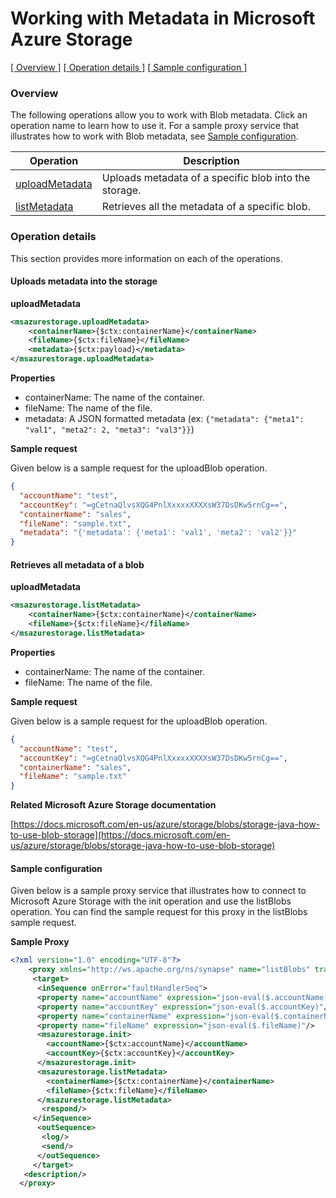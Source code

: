 # Working with Metadata in Microsoft Azure Storage

[[  Overview ]](#overview)  [[ Operation details ]](#operation-details)  [[  Sample configuration  ]](#sample-configuration)

### Overview 

The following operations allow you to work with Blob metadata. Click an operation name to learn how to use it.
For a sample proxy service that illustrates how to work with Blob metadata, see [Sample configuration](#sample-configuration).

| Operation        | Description |
| ------------- |-------------|
| [uploadMetadata](#uploads-metadata-into-the-storage)    | Uploads metadata of a specific blob into the storage. |
| [listMetadata](#retrieves-all-metadata-of-a-blob)    | Retrieves all the metadata of a specific blob. |

### Operation details

This section provides more information on each of the operations.

#### Uploads metadata into the storage

**uploadMetadata**
```xml
<msazurestorage.uploadMetadata>
    <containerName>{$ctx:containerName}</containerName>
    <fileName>{$ctx:fileName}</fileName>
    <metadata>{$ctx:payload}</metadata>
</msazurestorage.uploadMetadata>
```

**Properties**
* containerName: The name of the container.
* fileName: The name of the file.
* metadata: A JSON formatted metadata (ex: `{"metadata": {"meta1": "val1", "meta2": 2, "meta3": "val3"}}`)

**Sample request**

Given below is a sample request for the uploadBlob operation.

```json
{
  "accountName": "test",
  "accountKey": "=gCetnaQlvsXQG4PnlXxxxxXXXXsW37DsDKw5rnCg==",
  "containerName": "sales",
  "fileName": "sample.txt",
  "metadata": "{'metadata': {'meta1': 'val1', 'meta2': 'val2'}}"
}
```

#### Retrieves all metadata of a blob

**uploadMetadata**
```xml
<msazurestorage.listMetadata>
    <containerName>{$ctx:containerName}</containerName>
    <fileName>{$ctx:fileName}</fileName>
</msazurestorage.listMetadata>
```

**Properties**
* containerName: The name of the container.
* fileName: The name of the file.

**Sample request**

Given below is a sample request for the uploadBlob operation.

```json
{
  "accountName": "test",
  "accountKey": "=gCetnaQlvsXQG4PnlXxxxxXXXXsW37DsDKw5rnCg==",
  "containerName": "sales",
  "fileName": "sample.txt"
}
```

**Related Microsoft Azure Storage documentation**

[https://docs.microsoft.com/en-us/azure/storage/blobs/storage-java-how-to-use-blob-storage](https://docs.microsoft.com/en-us/azure/storage/blobs/storage-java-how-to-use-blob-storage)


#### Sample configuration

Given below is a sample proxy service that illustrates how to connect to Microsoft Azure Storage with the init operation and use the listBlobs operation. You can find the sample request for this proxy in the listBlobs sample request.

**Sample Proxy**
```xml
<?xml version="1.0" encoding="UTF-8"?>
    <proxy xmlns="http://ws.apache.org/ns/synapse" name="listBlobs" transports="https,http" statistics="disable" trace="disable" startOnLoad="true">
     <target>
      <inSequence onError="faultHandlerSeq">
      <property name="accountName" expression="json-eval($.accountName)"/>
      <property name="accountKey" expression="json-eval($.accountKey)"/>
      <property name="containerName" expression="json-eval($.containerName)"/>
      <property name="fileName" expression="json-eval($.fileName)"/>
      <msazurestorage.init>
        <accountName>{$ctx:accountName}</accountName>
        <accountKey>{$ctx:accountKey}</accountKey>
      </msazurestorage.init>
      <msazurestorage.listMetadata>
        <containerName>{$ctx:containerName}</containerName>
        <fileName>{$ctx:fileName}</fileName>
      </msazurestorage.listMetadata>
       <respond/>
     </inSequence>
      <outSequence>
       <log/>
       <send/>
      </outSequence>
     </target>
   <description/>
  </proxy>
```